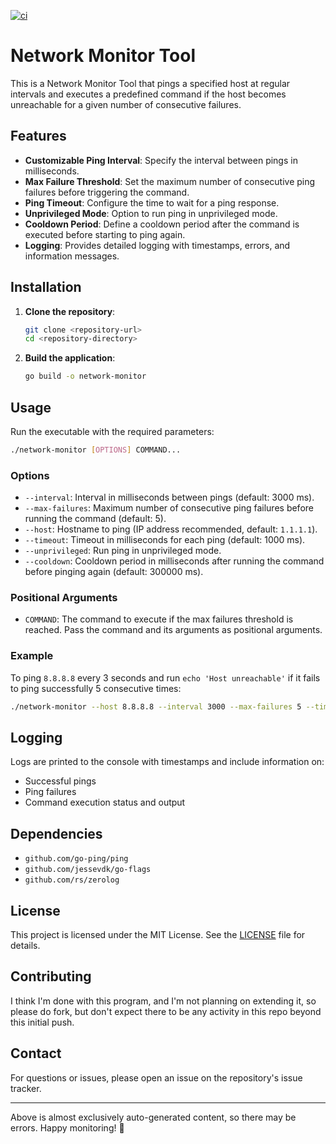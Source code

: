 [![ci](https://github.com/SourceForgery/network-monitor/actions/workflows/ci.yml/badge.svg)](https://github.com/SourceForgery/network-monitor/actions/workflows/ci.yml)
# Network Monitor Tool

This is a Network Monitor Tool that pings a specified host at regular intervals and executes a predefined command if the host becomes unreachable for a given number of consecutive failures.

## Features

- **Customizable Ping Interval**: Specify the interval between pings in milliseconds.
- **Max Failure Threshold**: Set the maximum number of consecutive ping failures before triggering the command.
- **Ping Timeout**: Configure the time to wait for a ping response.
- **Unprivileged Mode**: Option to run ping in unprivileged mode.
- **Cooldown Period**: Define a cooldown period after the command is executed before starting to ping again.
- **Logging**: Provides detailed logging with timestamps, errors, and information messages.

## Installation

1. **Clone the repository**:
    ```sh
    git clone <repository-url>
    cd <repository-directory>
    ```

2. **Build the application**:
    ```sh
    go build -o network-monitor
    ```

## Usage

Run the executable with the required parameters:

```sh
./network-monitor [OPTIONS] COMMAND...
```


### Options

- `--interval`: Interval in milliseconds between pings (default: 3000 ms).
- `--max-failures`: Maximum number of consecutive ping failures before running the command (default: 5).
- `--host`: Hostname to ping (IP address recommended, default: `1.1.1.1`).
- `--timeout`: Timeout in milliseconds for each ping (default: 1000 ms).
- `--unprivileged`: Run ping in unprivileged mode.
- `--cooldown`: Cooldown period in milliseconds after running the command before pinging again (default: 300000 ms).

### Positional Arguments

- `COMMAND`: The command to execute if the max failures threshold is reached. Pass the command and its arguments as positional arguments.

### Example

To ping `8.8.8.8` every 3 seconds and run `echo 'Host unreachable'` if it fails to ping successfully 5 consecutive times:

```sh
./network-monitor --host 8.8.8.8 --interval 3000 --max-failures 5 --timeout 1000 --cooldown 60000 echo Host unreachable
```

## Logging

Logs are printed to the console with timestamps and include information on:

- Successful pings
- Ping failures
- Command execution status and output

## Dependencies

- `github.com/go-ping/ping`
- `github.com/jessevdk/go-flags`
- `github.com/rs/zerolog`

## License

This project is licensed under the MIT License. See the [LICENSE](LICENSE) file for details.

## Contributing

I think I'm done with this program, and I'm not planning on extending it, so please do fork, but don't expect
there to be any activity in this repo beyond this initial push.

## Contact

For questions or issues, please open an issue on the repository's issue tracker.

---

Above is almost exclusively auto-generated content, so there may be errors. Happy monitoring! 📡

